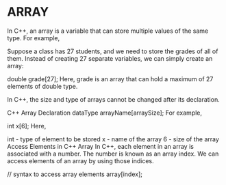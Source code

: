 # ARRAY
In C++, an array is a variable that can store multiple values of the same type. For example,

Suppose a class has 27 students, and we need to store the grades of all of them. Instead of creating 27 separate variables, we can simply create an array:

double grade[27];
Here, grade is an array that can hold a maximum of 27 elements of double type.

In C++, the size and type of arrays cannot be changed after its declaration.

C++ Array Declaration
dataType arrayName[arraySize];
For example,

int x[6];
Here,

int - type of element to be stored
x - name of the array
6 - size of the array
Access Elements in C++ Array
In C++, each element in an array is associated with a number. The number is known as an array index. We can access elements of an array by using those indices.

// syntax to access array elements
array[index];
